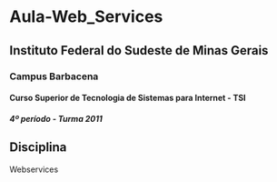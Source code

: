 Aula-Web_Services
=================

## Instituto Federal do Sudeste de Minas Gerais ##
### Campus Barbacena ###
#### Curso Superior de Tecnologia de Sistemas para Internet - TSI ####
##### 4º período - Turma 2011  #####


Disciplina
----------

Webservices
